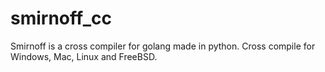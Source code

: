 # smirnoff_cc
Smirnoff is a cross compiler for golang made in python. Cross compile for Windows, Mac, Linux and FreeBSD.
